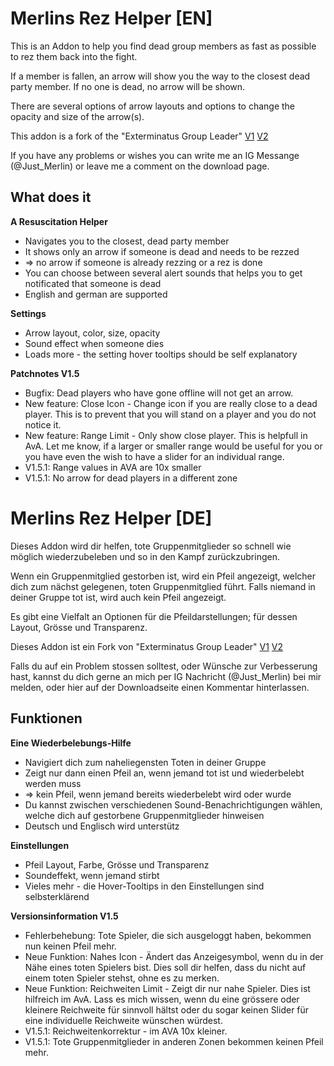 Merlins Rez Helper [EN]
==================

This is an Addon to help you find dead group members as fast as possible to rez them back into the fight. 


If a member is fallen, an arrow will show you the way to the closest dead party member. 
If no one is dead, no arrow will be shown. 

There are several options of arrow layouts and options to change the opacity and size of the arrow(s). 

This addon is a fork of the "Exterminatus Group Leader" [V1](http://www.esoui.com/downloads/info329-ExterminatusGroupLeader.html) [V2](http://www.esoui.com/downloads/info922-ExterminatusGroupLeader.html)

If you have any problems or wishes you can write me an IG Messange (@Just_Merlin) or leave me a comment on the download page. 

What does it
--------

**A Resuscitation Helper**

 * Navigates you to the closest, dead party member 
 * It shows only an arrow if someone is dead and needs to be rezzed
 * => no arrow if someone is already rezzing or a rez is done
 * You can choose between several alert sounds that helps you to get notificated that someone is dead 
 * English and german are supported 

**Settings**

 * Arrow layout, color, size, opacity
 * Sound effect when someone dies
 * Loads more - the setting hover tooltips should be self explanatory
 
 **Patchnotes V1.5**

 * Bugfix: Dead players who have gone offline will not get an arrow.
 * New feature: Close Icon - Change icon if you are really close to a dead player. This is to prevent that you will stand on a player and you do not notice it.
 * New feature: Range Limit - Only show close player. This is helpfull in AvA. Let me know, if a larger or smaller range would be useful for you or you have even the wish to have a slider for an individual range.
 * V1.5.1: Range values in AVA are 10x smaller
 * V1.5.1: No arrow for dead players in a different zone


Merlins Rez Helper [DE]
==================

Dieses Addon wird dir helfen, tote Gruppenmitglieder so schnell wie möglich wiederzubeleben und so in den Kampf zurückzubringen. 

Wenn ein Gruppenmitglied gestorben ist, wird ein Pfeil angezeigt, welcher dich zum nächst gelegenen, toten Gruppenmitglied führt. 
Falls niemand in deiner Gruppe tot ist, wird auch kein Pfeil angezeigt. 

Es gibt eine Vielfalt an Optionen für die Pfeildarstellungen; für dessen Layout, Grösse und Transparenz. 

Dieses Addon ist ein Fork von "Exterminatus Group Leader" [V1](http://www.esoui.com/downloads/info329-ExterminatusGroupLeader.html) [V2](http://www.esoui.com/downloads/info922-ExterminatusGroupLeader.html)

Falls du auf ein Problem stossen solltest, oder Wünsche zur Verbesserung hast, kannst du dich gerne an mich per IG Nachricht (@Just_Merlin) bei mir melden, oder hier auf der Downloadseite einen Kommentar hinterlassen. 

Funktionen
--------

**Eine Wiederbelebungs-Hilfe**

 * Navigiert dich zum naheliegensten Toten in deiner Gruppe
 * Zeigt nur dann einen Pfeil an, wenn jemand tot ist und wiederbelebt werden muss 
 * => kein Pfeil, wenn jemand bereits wiederbelebt wird oder wurde 
 * Du kannst zwischen verschiedenen Sound-Benachrichtigungen wählen, welche dich auf gestorbene Gruppenmitglieder hinweisen 
 * Deutsch und Englisch wird unterstütz 

**Einstellungen**

 * Pfeil Layout, Farbe, Grösse und Transparenz
 * Soundeffekt, wenn jemand stirbt 
 * Vieles mehr - die Hover-Tooltips in den Einstellungen sind selbsterklärend 
 
**Versionsinformation V1.5**

 * Fehlerbehebung: Tote Spieler, die sich ausgeloggt haben, bekommen nun keinen Pfeil mehr. 
 * Neue Funktion: Nahes Icon - Ändert das Anzeigesymbol, wenn du in der Nähe eines toten Spielers bist. Dies soll dir helfen, dass du nicht auf einem toten Spieler stehst, ohne es zu merken.
 * Neue Funktion: Reichweiten Limit - Zeigt dir nur nahe Spieler. Dies ist hilfreich im AvA. Lass es mich wissen, wenn du eine grössere oder kleinere Reichweite für sinnvoll hältst oder du sogar keinen Slider für eine individuelle Reichweite wünschen würdest. 
 * V1.5.1: Reichweitenkorrektur - im AVA 10x kleiner.
 * V1.5.1: Tote Gruppenmitglieder in anderen Zonen bekommen keinen Pfeil mehr.
